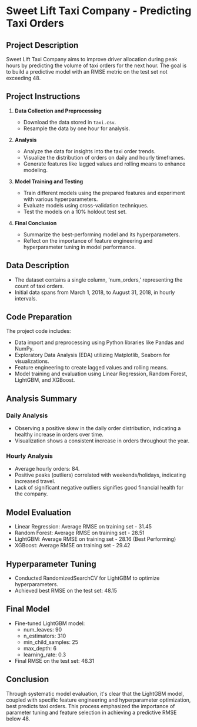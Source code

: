 # Sweet Lift Taxi Company - Predicting Taxi Orders

## Project Description

Sweet Lift Taxi Company aims to improve driver allocation during peak hours by predicting the volume of taxi orders for the next hour. The goal is to build a predictive model with an RMSE metric on the test set not exceeding 48.

## Project Instructions

1. **Data Collection and Preprocessing**
   - Download the data stored in `taxi.csv`.
   - Resample the data by one hour for analysis.

2. **Analysis**
   - Analyze the data for insights into the taxi order trends.
   - Visualize the distribution of orders on daily and hourly timeframes.
   - Generate features like lagged values and rolling means to enhance modeling.

3. **Model Training and Testing**
   - Train different models using the prepared features and experiment with various hyperparameters.
   - Evaluate models using cross-validation techniques.
   - Test the models on a 10% holdout test set.

4. **Final Conclusion**
   - Summarize the best-performing model and its hyperparameters.
   - Reflect on the importance of feature engineering and hyperparameter tuning in model performance.

## Data Description

- The dataset contains a single column, 'num_orders,' representing the count of taxi orders.
- Initial data spans from March 1, 2018, to August 31, 2018, in hourly intervals.

## Code Preparation

The project code includes:
- Data import and preprocessing using Python libraries like Pandas and NumPy.
- Exploratory Data Analysis (EDA) utilizing Matplotlib, Seaborn for visualizations.
- Feature engineering to create lagged values and rolling means.
- Model training and evaluation using Linear Regression, Random Forest, LightGBM, and XGBoost.

## Analysis Summary

### Daily Analysis
- Observing a positive skew in the daily order distribution, indicating a healthy increase in orders over time.
- Visualization shows a consistent increase in orders throughout the year.

### Hourly Analysis
- Average hourly orders: 84.
- Positive peaks (outliers) correlated with weekends/holidays, indicating increased travel.
- Lack of significant negative outliers signifies good financial health for the company.

## Model Evaluation

- Linear Regression: Average RMSE on training set - 31.45
- Random Forest: Average RMSE on training set - 28.51
- LightGBM: Average RMSE on training set - 28.16 (Best Performing)
- XGBoost: Average RMSE on training set - 29.42

## Hyperparameter Tuning

- Conducted RandomizedSearchCV for LightGBM to optimize hyperparameters.
- Achieved best RMSE on the test set: 48.15

## Final Model

- Fine-tuned LightGBM model:
  - num_leaves: 90
  - n_estimators: 310
  - min_child_samples: 25
  - max_depth: 6
  - learning_rate: 0.3
- Final RMSE on the test set: 46.31

## Conclusion

Through systematic model evaluation, it's clear that the LightGBM model, coupled with specific feature engineering and hyperparameter optimization, best predicts taxi orders. This process emphasized the importance of parameter tuning and feature selection in achieving a predictive RMSE below 48.
